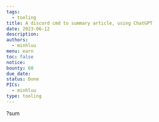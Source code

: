```yaml
---
tags:
  - tooling
title: A discord cmd to summary article, using ChatGPT
date: 2023-06-12
description:
authors:
  - minhluu
menu: earn
toc: false
notice:
bounty: 60
due_date:
status: Done
PICs:
  - minhluu
type: tooling
---
```


?sum <link>
